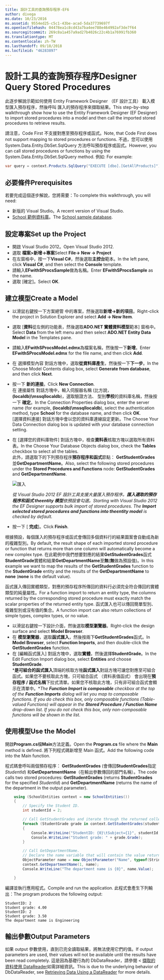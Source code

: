 ```yaml
---
title: 設計工具的查詢預存程序-EF6
author: divega
ms.date: 10/23/2016
ms.assetid: 9554ed25-c5c1-43be-acad-5da37739697f
ms.openlocfilehash: 04478ea1c8cd43a7ba4ee788e464992af3de7f64
ms.sourcegitcommit: 269c8a1a457a9ad27b4026c22c4b1a76991fb360
ms.translationtype: MT
ms.contentlocale: zh-TW
ms.lasthandoff: 09/18/2018
ms.locfileid: "46283897"
---
```

# <a name="designer-query-stored-procedures"></a><span data-ttu-id="449ed-102">設計工具的查詢預存程序</span><span class="sxs-lookup"><span data-stu-id="449ed-102">Designer Query Stored Procedures</span></span>
<span data-ttu-id="449ed-103">此逐步解說示範如何使用 Entity Framework Designer （EF 設計工具） 載入模型匯入預存程序，然後呼叫 匯入的預存程序來擷取結果。</span><span class="sxs-lookup"><span data-stu-id="449ed-103">This step-by-step walkthrough show how to use the Entity Framework Designer (EF Designer) to import stored procedures into a model and then call the imported stored procedures to retrieve results.</span></span> 

<span data-ttu-id="449ed-104">請注意，Code First 不支援對應至預存程序或函式。</span><span class="sxs-lookup"><span data-stu-id="449ed-104">Note, that Code First does not support mapping to stored procedures or functions.</span></span> <span data-ttu-id="449ed-105">不過，您可以使用 System.Data.Entity.DbSet.SqlQuery 方法呼叫預存程序或函式。</span><span class="sxs-lookup"><span data-stu-id="449ed-105">However, you can call stored procedures or functions by using the System.Data.Entity.DbSet.SqlQuery method.</span></span> <span data-ttu-id="449ed-106">例如: </span><span class="sxs-lookup"><span data-stu-id="449ed-106">For example:</span></span>
``` csharp
var query = context.Products.SqlQuery("EXECUTE [dbo].[GetAllProducts]")`;
```

## <a name="prerequisites"></a><span data-ttu-id="449ed-107">必要條件</span><span class="sxs-lookup"><span data-stu-id="449ed-107">Prerequisites</span></span>

<span data-ttu-id="449ed-108">若要完成這個逐步解說，您將需要：</span><span class="sxs-lookup"><span data-stu-id="449ed-108">To complete this walkthrough, you will need:</span></span>

- <span data-ttu-id="449ed-109">新版的 Visual Studio。</span><span class="sxs-lookup"><span data-stu-id="449ed-109">A recent version of Visual Studio.</span></span>
- <span data-ttu-id="449ed-110">[School 範例資料庫](~/ef6/resources/school-database.md)。</span><span class="sxs-lookup"><span data-stu-id="449ed-110">The [School sample database](~/ef6/resources/school-database.md).</span></span>

## <a name="set-up-the-project"></a><span data-ttu-id="449ed-111">設定專案</span><span class="sxs-lookup"><span data-stu-id="449ed-111">Set up the Project</span></span>

-   <span data-ttu-id="449ed-112">開啟 Visual Studio 2012。</span><span class="sxs-lookup"><span data-stu-id="449ed-112">Open Visual Studio 2012.</span></span>
-   <span data-ttu-id="449ed-113">選取 **檔案&gt;新增-&gt;專案**</span><span class="sxs-lookup"><span data-stu-id="449ed-113">Select **File-&gt; New -&gt; Project**</span></span>
-   <span data-ttu-id="449ed-114">在左窗格中，按一下**Visual C\#**，然後選取**主控台**範本。</span><span class="sxs-lookup"><span data-stu-id="449ed-114">In the left pane, click **Visual C\#**, and then select the **Console** template.</span></span>
-   <span data-ttu-id="449ed-115">請輸入**EFwithSProcsSample**做為名稱。</span><span class="sxs-lookup"><span data-stu-id="449ed-115">Enter **EFwithSProcsSample** as the name.</span></span>
-   <span data-ttu-id="449ed-116">選取 [確定]。</span><span class="sxs-lookup"><span data-stu-id="449ed-116">Select **OK**.</span></span>

## <a name="create-a-model"></a><span data-ttu-id="449ed-117">建立模型</span><span class="sxs-lookup"><span data-stu-id="449ed-117">Create a Model</span></span>

-   <span data-ttu-id="449ed-118">以滑鼠右鍵按一下方案總管 中的專案，然後選取**新增-&gt;新的項目**。</span><span class="sxs-lookup"><span data-stu-id="449ed-118">Right-click the project in Solution Explorer and select **Add -&gt; New Item**.</span></span>
-   <span data-ttu-id="449ed-119">選取 [**資料**從左側的功能表，然後選取**ADO.NET 實體資料模型**範本] 窗格中。</span><span class="sxs-lookup"><span data-stu-id="449ed-119">Select **Data** from the left menu and then select **ADO.NET Entity Data Model** in the Templates pane.</span></span>
-   <span data-ttu-id="449ed-120">請輸入**EFwithSProcsModel.edmx**為檔案名稱，然後按一下**新增**。</span><span class="sxs-lookup"><span data-stu-id="449ed-120">Enter **EFwithSProcsModel.edmx** for the file name, and then click **Add**.</span></span>
-   <span data-ttu-id="449ed-121">在 選擇模型內容 對話方塊中，選取**從資料庫產生**，然後按一下**下一步**。</span><span class="sxs-lookup"><span data-stu-id="449ed-121">In the Choose Model Contents dialog box, select **Generate from database**, and then click **Next**.</span></span>
-   <span data-ttu-id="449ed-122">按一下 **新的連接**。</span><span class="sxs-lookup"><span data-stu-id="449ed-122">Click **New Connection**.</span></span>  
    <span data-ttu-id="449ed-123">在 連接屬性 對話方塊中，輸入伺服器名稱 (比方說， **(localdb)\\mssqllocaldb**)，選取驗證方法、 型別**學校**的資料庫名稱，然後按一下 **確定**。</span><span class="sxs-lookup"><span data-stu-id="449ed-123">In the Connection Properties dialog box, enter the server name (for example, **(localdb)\\mssqllocaldb**), select the authentication method, type **School** for the database name, and then click **OK**.</span></span>  
    <span data-ttu-id="449ed-124">[選擇資料連接] 對話方塊中會以您的資料庫連線設定更新。</span><span class="sxs-lookup"><span data-stu-id="449ed-124">The Choose Your Data Connection dialog box is updated with your database connection setting.</span></span>
-   <span data-ttu-id="449ed-125">在 [選擇您的資料庫物件] 對話方塊中，檢查**資料表**核取方塊以選取所有資料表。</span><span class="sxs-lookup"><span data-stu-id="449ed-125">In the Choose Your Database Objects dialog box, check the **Tables** checkbox to select all the tables.</span></span>  
    <span data-ttu-id="449ed-126">此外，請選取下的下列預存程序**預存程序和函式**節點： **GetStudentGrades**並**GetDepartmentName**。</span><span class="sxs-lookup"><span data-stu-id="449ed-126">Also, select the following stored procedures under the **Stored Procedures and Functions** node: **GetStudentGrades** and **GetDepartmentName**.</span></span> 

    ![匯入](~/ef6/media/import.jpg)

    <span data-ttu-id="449ed-128">*從 Visual Studio 2012 EF 設計工具支援大量匯入預存程序。**匯入選取的預存程序和函式 theentity 模型**依預設會勾選。*</span><span class="sxs-lookup"><span data-stu-id="449ed-128">*Starting with Visual Studio 2012 the EF Designer supports bulk import of stored procedures. The **Import selected stored procedures and functions into theentity model** is checked by default.*</span></span>
-   <span data-ttu-id="449ed-129">按一下 [ **完成**]。</span><span class="sxs-lookup"><span data-stu-id="449ed-129">Click **Finish**.</span></span>

<span data-ttu-id="449ed-130">根據預設，每個匯入的預存程序或函式會傳回多個資料行的結果圖案會自動成為新的複雜型別。</span><span class="sxs-lookup"><span data-stu-id="449ed-130">By default, the result shape of each imported stored procedure or function that returns more than one column will automatically become a new complex type.</span></span> <span data-ttu-id="449ed-131">在此範例中我們想要對應的結果**GetStudentGrades**函式**StudentGrade**實體和結果**GetDepartmentName**至**無**(**無**做為預設值)。</span><span class="sxs-lookup"><span data-stu-id="449ed-131">In this example we want to map the results of the **GetStudentGrades** function to the **StudentGrade** entity and the results of the **GetDepartmentName** to **none** (**none** is the default value).</span></span>

<span data-ttu-id="449ed-132">函式匯入傳回實體類型，對應的預存程序所傳回的資料行必須完全符合傳回的實體類型的純量屬性。</span><span class="sxs-lookup"><span data-stu-id="449ed-132">For a function import to return an entity type, the columns returned by the corresponding stored procedure must exactly match the scalar properties of the returned entity type.</span></span> <span data-ttu-id="449ed-133">函式匯入也可以傳回簡單型別、 複雜型別或沒有值的集合。</span><span class="sxs-lookup"><span data-stu-id="449ed-133">A function import can also return collections of simple types, complex types, or no value.</span></span>

-   <span data-ttu-id="449ed-134">以滑鼠右鍵按一下設計介面，然後選取**模型瀏覽器**。</span><span class="sxs-lookup"><span data-stu-id="449ed-134">Right-click the design surface and select **Model Browser**.</span></span>
-   <span data-ttu-id="449ed-135">在 **模型瀏覽器**，選取**函式匯入**，然後按兩下**GetStudentGrades**函式。</span><span class="sxs-lookup"><span data-stu-id="449ed-135">In **Model Browser**, select **Function Imports**, and then double-click the **GetStudentGrades** function.</span></span>
-   <span data-ttu-id="449ed-136">在 [編輯函式匯入] 對話方塊中，選取**實體**，然後選擇**StudentGrade**。</span><span class="sxs-lookup"><span data-stu-id="449ed-136">In the Edit Function Import dialog box, select **Entities** and choose **StudentGrade**.</span></span>  
    <span data-ttu-id="449ed-137">\***是可組合的函式匯入**頂端的核取方塊**函式匯入**對話方塊可讓您對應至可組合函式。如果您不要核取此方塊，只可組合函式 （資料表值函式） 會出現在**預存程序 / 函式名稱**下拉式清單。如果您不核取此方塊，只有非可組合函式會顯示在清單中。\*</span><span class="sxs-lookup"><span data-stu-id="449ed-137">*The **Function Import is composable** checkbox at the top of the **Function Imports** dialog will let you map to composable functions. If you do check this box, only composable functions (Table-valued Functions) will appear in the **Stored Procedure / Function Name** drop-down list. If you do not check this box, only non-composable functions will be shown in the list.*</span></span>

## <a name="use-the-model"></a><span data-ttu-id="449ed-138">使用模型</span><span class="sxs-lookup"><span data-stu-id="449ed-138">Use the Model</span></span>

<span data-ttu-id="449ed-139">開啟**Program.cs**檔**Main**方法定義。</span><span class="sxs-lookup"><span data-stu-id="449ed-139">Open the **Program.cs** file where the **Main** method is defined.</span></span> <span data-ttu-id="449ed-140">將下列程式碼新增至 Main 函式。</span><span class="sxs-lookup"><span data-stu-id="449ed-140">Add the following code into the Main function.</span></span>

<span data-ttu-id="449ed-141">程式碼會呼叫兩個預存程序： **GetStudentGrades** (會傳回**StudentGrades**指定*StudentId*) 和**GetDepartmentName**（在輸出參數傳回的部門名稱）。</span><span class="sxs-lookup"><span data-stu-id="449ed-141">The code calls two stored procedures: **GetStudentGrades** (returns **StudentGrades** for the specified *StudentId*) and **GetDepartmentName** (returns the name of the department in the output parameter).</span></span>  

``` csharp
    using (SchoolEntities context = new SchoolEntities())
    {
        // Specify the Student ID.
        int studentId = 2;

        // Call GetStudentGrades and iterate through the returned collection.
        foreach (StudentGrade grade in context.GetStudentGrades(studentId))
        {
            Console.WriteLine("StudentID: {0}\tSubject={1}", studentId, grade.Subject);
            Console.WriteLine("Student grade: " + grade.Grade);
        }

        // Call GetDepartmentName.
        // Declare the name variable that will contain the value returned by the output parameter.
        ObjectParameter name = new ObjectParameter("Name", typeof(String));
        context.GetDepartmentName(1, name);
        Console.WriteLine("The department name is {0}", name.Value);

    }
```

<span data-ttu-id="449ed-142">編譯並執行應用程式。</span><span class="sxs-lookup"><span data-stu-id="449ed-142">Compile and run the application.</span></span> <span data-ttu-id="449ed-143">此程式會產生下列輸出：</span><span class="sxs-lookup"><span data-stu-id="449ed-143">The program produces the following output:</span></span>

```
StudentID: 2
Student grade: 4.00
StudentID: 2
Student grade: 3.50
The department name is Engineering
```

<a name="output-parameters"></a><span data-ttu-id="449ed-144">輸出參數</span><span class="sxs-lookup"><span data-stu-id="449ed-144">Output Parameters</span></span>
-----------------

<span data-ttu-id="449ed-145">如果 output 參數使用，直到已完全讀取結果，將無法使用它們的值。</span><span class="sxs-lookup"><span data-stu-id="449ed-145">If output parameters are used, their values will not be available until the results have been read completely.</span></span> <span data-ttu-id="449ed-146">這是因為基礎行為的 DbDataReader，請參閱 <<c0> [ 擷取的資料使用 DataReader](https://go.microsoft.com/fwlink/?LinkID=398589)如需詳細資訊。</span><span class="sxs-lookup"><span data-stu-id="449ed-146">This is due to the underlying behavior of DbDataReader, see [Retrieving Data Using a DataReader](https://go.microsoft.com/fwlink/?LinkID=398589) for more details.</span></span>
